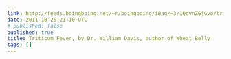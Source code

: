 ```yaml
---
link: http://feeds.boingboing.net/~r/boingboing/iBag/~3/1QdvnZGjGvo/triticum-fever-by-dr-william-davis-author-of-wheat-belly.html
date: 2011-10-26 21:10 UTC
# published: false
published: true
title: Triticum Fever, by Dr. William Davis, author of Wheat Belly
tags: []
---
```



